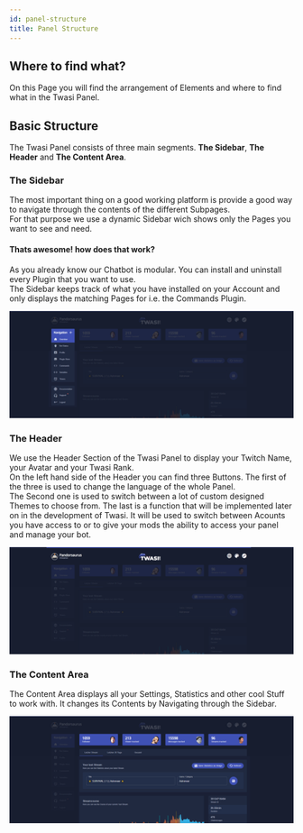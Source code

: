 ```yaml
---
id: panel-structure
title: Panel Structure
---
```


## Where to find what?

On this Page you will find the arrangement of Elements and where to find what in the Twasi Panel.  

## Basic Structure

The Twasi Panel consists of three main segments. **The Sidebar**, **The Header** and **The Content Area**.

### The Sidebar

The most important thing on a good working platform is provide a good way to navigate through the contents of the different Subpages.  
For that purpose we use a dynamic Sidebar wich shows only the Pages you want to see and need.  

#### Thats awesome! how does that work?

As you already know our Chatbot is modular. You can install and uninstall every Plugin that you want to use.  
The Sidebar keeps track of what you have installed on your Account and only displays the matching Pages for i.e. the Commands Plugin.

![Sidebar](/img/userdocs/twasi-panel/panel-structure/sidebar.png)

### The Header

We use the Header Section of the Twasi Panel to display your Twitch Name, your Avatar and your Twasi Rank.  
On the left hand side of the Header you can find three Buttons. The first of the three is used to change the language of the whole Panel.  
The Second one is used to switch between a lot of custom designed Themes to choose from. The last is a function that will be implemented later on in the development of Twasi. It will be used to switch between Acounts you have access to or to give your mods the ability to access your panel and manage your bot.

![Header](/img/userdocs/twasi-panel/panel-structure/header.png)

### The Content Area

The Content Area displays all your Settings, Statistics and other cool Stuff to work with. It changes its Contents by Navigating through the Sidebar.

![Contents](/img/userdocs/twasi-panel/panel-structure/contents.png)
